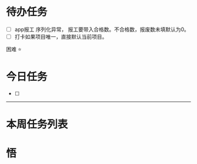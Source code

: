 # 待办任务
- [ ] app报工 序列化异常， 报工要带入合格数。不合格数，报废数未填默认为0。
- [ ] 打卡如果项目唯一，直接默认当前项目。

困难
⭐

# 今日任务
- [ ] 




------
# 本周任务列表



# 悟